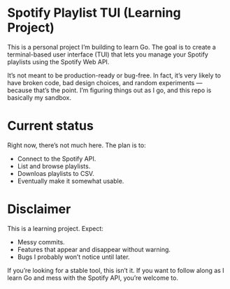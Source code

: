 # Spotify Playlist TUI (Learning Project)

This is a personal project I’m building to learn Go.
The goal is to create a terminal-based user interface (TUI) that lets you manage your Spotify playlists using the Spotify Web API.

It’s not meant to be production-ready or bug-free. In fact, it’s very likely to have broken code, bad design choices, and random experiments — because that’s the point. I’m figuring things out as I go, and this repo is basically my sandbox.

# Current status

Right now, there’s not much here. The plan is to:

- Connect to the Spotify API.
- List and browse playlists.
- Downloas playlists to CSV.
- Eventually make it somewhat usable.

# Disclaimer

This is a learning project. Expect:

- Messy commits.
- Features that appear and disappear without warning.
- Bugs I probably won’t notice until later.

If you’re looking for a stable tool, this isn’t it. If you want to follow along as I learn Go and mess with the Spotify API, you’re welcome to.
